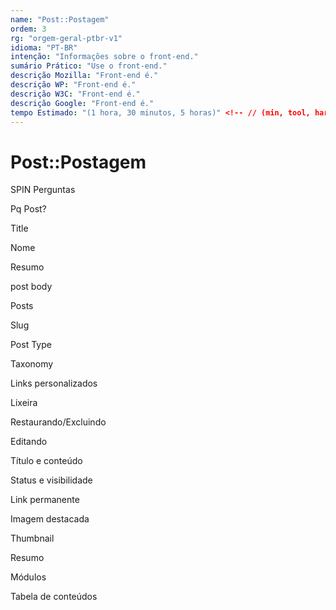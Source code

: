 ```yaml
---
name: "Post::Postagem"
ordem: 3
rg: "orgem-geral-ptbr-v1"
idioma: "PT-BR"
intenção: "Informações sobre o front-end."
sumário Prático: "Use o front-end."
descrição Mozilla: "Front-end é."
descrição WP: "Front-end é."
descrição W3C: "Front-end é."
descrição Google: "Front-end é."
tempo Estimado: "(1 hora, 30 minutos, 5 horas)" <!-- // (min, tool, hard) -
---
```


# Post::Postagem

SPIN Perguntas

Pq Post?

Title

Nome

Resumo

post body

Posts

Slug

Post Type

Taxonomy

Links personalizados

Lixeira

Restaurando/Excluindo

Editando

Título e conteúdo

Status e visibilidade

Link permanente

Imagem destacada

Thumbnail

Resumo

Módulos

Tabela de conteúdos
